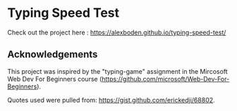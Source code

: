 # Typing Speed Test

Check out the project here : https://alexboden.github.io/typing-speed-test/

## Acknowledgements

This project was inspired by the "typing-game" assignment in the Mircosoft Web Dev For Beginners course (https://github.com/microsoft/Web-Dev-For-Beginners).

Quotes used were pulled from: https://gist.github.com/erickedji/68802.
